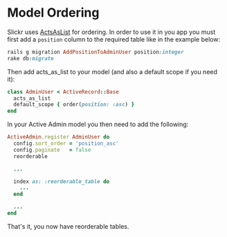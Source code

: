 # Model Ordering

Slickr uses [ActsAsList](https://github.com/swanandp/acts_as_list) for ordering.
In order to use it in you app you must first add a ```position``` column to the
required table like in the example below:

```ruby
rails g migration AddPositionToAdminUser position:integer
rake db:migrate
```

Then add acts_as_list to your model (and also a default scope if you need it):

```ruby
class AdminUser < ActiveRecord::Base
  acts_as_list
  default_scope { order(position: :asc) }
end
```

In your Active Admin model you then need to add the following:

```ruby
ActiveAdmin.register AdminUser do
  config.sort_order = 'position_asc'
  config.paginate   = false
  reorderable

  ...

  index as: :reorderable_table do
    ...
  end

  ...
end
```

That's it, you now have reorderable tables.

